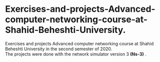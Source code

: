 # Exercises-and-projects-Advanced-computer-networking-course-at-Shahid-Beheshti-University.
Exercises and projects Advanced computer networking course at Shahid Beheshti University in the second semester of 2020.<br>
The projects were done with the network simulator version 3 <b>(Ns-3)</b> .<br>


